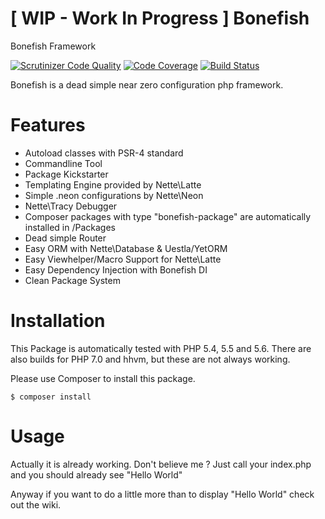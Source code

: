 [ WIP - Work In Progress ] Bonefish
========

Bonefish Framework

[![Scrutinizer Code Quality](https://scrutinizer-ci.com/g/AValnar/Bonefish/badges/quality-score.png?b=master)](https://scrutinizer-ci.com/g/AValnar/Bonefish/?branch=master) [![Code Coverage](https://scrutinizer-ci.com/g/AValnar/Bonefish/badges/coverage.png?b=master)](https://scrutinizer-ci.com/g/AValnar/Bonefish/?branch=master)  [![Build Status](https://scrutinizer-ci.com/g/AValnar/Bonefish/badges/build.png?b=master)](https://scrutinizer-ci.com/g/AValnar/Bonefish/build-status/master)

Bonefish is a dead simple near zero configuration php framework.

Features
========
- Autoload classes with PSR-4 standard
- Commandline Tool
- Package Kickstarter
- Templating Engine provided by Nette\Latte
- Simple .neon configurations by Nette\Neon
- Nette\Tracy Debugger
- Composer packages with type "bonefish-package" are automatically installed in /Packages
- Dead simple Router
- Easy ORM with Nette\Database & Uestla/YetORM
- Easy Viewhelper/Macro Support for Nette\Latte
- Easy Dependency Injection with Bonefish DI
- Clean Package System

Installation
============
This Package is automatically tested with PHP 5.4, 5.5 and 5.6.
There are also builds for PHP 7.0 and hhvm, but these are not always working.

Please use Composer to install this package.
```shell
$ composer install
```

Usage
=====
Actually it is already working.
Don't believe me ?
Just call your index.php and you should already see "Hello World"

Anyway if you want to do a little more than to display "Hello World" check out the wiki.
